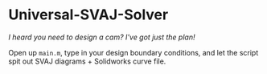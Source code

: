 # Universal-SVAJ-Solver
*I heard you need to design a cam? I've got just the plan!*

Open up `main.m`, type in your design boundary conditions, and let the script spit out SVAJ diagrams + Solidworks curve file.
